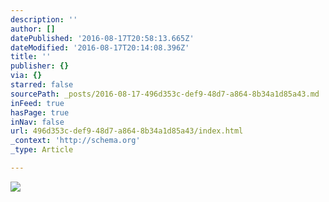 ```yaml
---
description: ''
author: []
datePublished: '2016-08-17T20:58:13.665Z'
dateModified: '2016-08-17T20:14:08.396Z'
title: ''
publisher: {}
via: {}
starred: false
sourcePath: _posts/2016-08-17-496d353c-def9-48d7-a864-8b34a1d85a43.md
inFeed: true
hasPage: true
inNav: false
url: 496d353c-def9-48d7-a864-8b34a1d85a43/index.html
_context: 'http://schema.org'
_type: Article

---
```

![](https://the-grid-user-content.s3-us-west-2.amazonaws.com/8943a6c7-885f-4f8f-9e23-142a4566e22b.jpg)